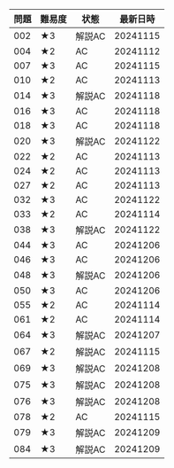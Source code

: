 | 問題 | 難易度 | 状態 | 最新日時 | 
| ---- | ------ | ---- | -------- | 
| 002  | ★3    | 解説AC   | 20241115 | 
| 004  | ★2    | AC   | 20241112 | 
| 007  | ★3    | AC   | 20241115 | 
| 010  | ★2    | AC   | 20241113 | 
| 014  | ★3    | 解説AC   | 20241118 | 
| 016  | ★3    | AC   | 20241118 | 
| 018  | ★3    | AC   | 20241118 | 
| 020  | ★3    | 解説AC   | 20241122 | 
| 022  | ★2    | AC   | 20241113 | 
| 024  | ★2    | AC   | 20241113 | 
| 027  | ★2    | AC   | 20241113 | 
| 032  | ★3    | AC   | 20241122 | 
| 033  | ★2    | AC   | 20241114 | 
| 038  | ★3    | 解説AC   | 20241122 | 
| 044  | ★3    | AC   | 20241206 | 
| 046  | ★3    | AC   | 20241206 | 
| 048  | ★3    | 解説AC   | 20241206 | 
| 050  | ★3    | AC   | 20241206 | 
| 055  | ★2    | AC   | 20241114 | 
| 061  | ★2    | AC   | 20241114 | 
| 064  | ★3    | 解説AC   | 20241207 | 
| 067  | ★2    | 解説AC   | 20241115 | 
| 069  | ★3    | 解説AC   | 20241208 | 
| 075  | ★3    | 解説AC   | 20241208 | 
| 076  | ★3    | 解説AC   | 20241208 | 
| 078  | ★2    | AC   | 20241115 | 
| 079  | ★3    | 解説AC   | 20241209 | 
| 084  | ★3    | 解説AC   | 20241209 | 